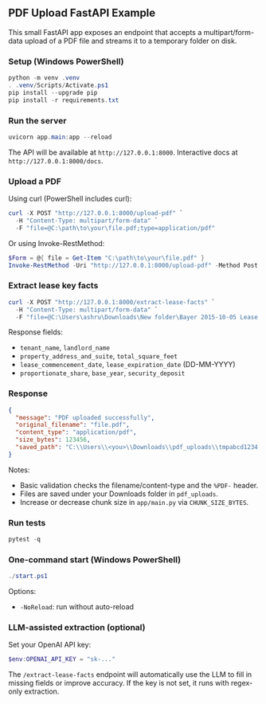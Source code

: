 ## PDF Upload FastAPI Example

This small FastAPI app exposes an endpoint that accepts a multipart/form-data upload of a PDF file and streams it to a temporary folder on disk.

### Setup (Windows PowerShell)

```powershell
python -m venv .venv
. .venv/Scripts/Activate.ps1
pip install --upgrade pip
pip install -r requirements.txt
```

### Run the server

```powershell
uvicorn app.main:app --reload
```

The API will be available at `http://127.0.0.1:8000`. Interactive docs at `http://127.0.0.1:8000/docs`.

### Upload a PDF

Using curl (PowerShell includes curl):

```powershell
curl -X POST "http://127.0.0.1:8000/upload-pdf" `
  -H "Content-Type: multipart/form-data" `
  -F "file=@C:\path\to\your\file.pdf;type=application/pdf"
```

Or using Invoke-RestMethod:

```powershell
$Form = @{ file = Get-Item "C:\path\to\your\file.pdf" }
Invoke-RestMethod -Uri "http://127.0.0.1:8000/upload-pdf" -Method Post -Form $Form
```

### Extract lease key facts

```powershell
curl -X POST "http://127.0.0.1:8000/extract-lease-facts" `
  -H "Content-Type: multipart/form-data" `
  -F "file=@C:\Users\ashru\Downloads\New folder\Bayer 2015-10-05 Lease (1).pdf;type=application/pdf"
```

Response fields:
- `tenant_name`, `landlord_name`
- `property_address_and_suite`, `total_square_feet`
- `lease_commencement_date`, `lease_expiration_date` (DD-MM-YYYY)
- `proportionate_share`, `base_year`, `security_deposit`

### Response

```json
{
  "message": "PDF uploaded successfully",
  "original_filename": "file.pdf",
  "content_type": "application/pdf",
  "size_bytes": 123456,
  "saved_path": "C:\\Users\\<you>\\Downloads\\pdf_uploads\\tmpabcd1234.pdf"
}
```

Notes:
- Basic validation checks the filename/content-type and the `%PDF-` header.
- Files are saved under your Downloads folder in `pdf_uploads`.
- Increase or decrease chunk size in `app/main.py` via `CHUNK_SIZE_BYTES`.

### Run tests

```powershell
pytest -q
```

### One-command start (Windows PowerShell)

```powershell
./start.ps1
```

Options:
- `-NoReload`: run without auto-reload

### LLM-assisted extraction (optional)

Set your OpenAI API key:

```powershell
$env:OPENAI_API_KEY = "sk-..."
```

The `/extract-lease-facts` endpoint will automatically use the LLM to fill in missing fields or improve accuracy. If the key is not set, it runs with regex-only extraction.


